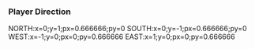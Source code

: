 ### Player Direction

NORTH:x=0;y=1;px=0.666666;py=0
SOUTH:x=0;y=-1;px=0.666666;py=0
WEST:x=-1;y=0;px=0;py=0.666666
EAST:x=1;y=0;px=0;py=0.666666